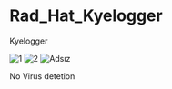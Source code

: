 # Rad_Hat_Kyelogger
Kyelogger











                                               
![1](https://user-images.githubusercontent.com/74489628/132389091-be013880-ffa7-4a21-b7e6-544c69949e97.png)
![2](https://user-images.githubusercontent.com/74489628/132389099-a96618bf-2cc5-4d01-9f29-abb40aa81514.png)
![Adsız](https://user-images.githubusercontent.com/74489628/132389102-c238fc87-8578-4a1b-99fd-55faec01adc6.png)





No Virus detetion
